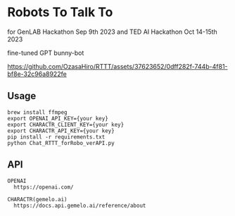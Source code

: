 # Robots To Talk To
for GenLAB Hackathon Sep 9th 2023
and TED AI Hackathon Oct 14-15th 2023

fine-tuned GPT bunny-bot

https://github.com/OzasaHiro/RTTT/assets/37623652/0dff282f-744b-4f81-bf8e-32c96a8922fe


## Usage
```
brew install ffmpeg
export OPENAI_API_KEY={your key}
export CHARACTR_CLIENT_KEY={your key}
export CHARACTR_API_KEY={your key}
pip install -r requirements.txt
python Chat_RTTT_forRobo_verAPI.py
```


## API
```
OPENAI  
  https://openai.com/
  
CHARACTR(gemelo.ai)        
  https://docs.api.gemelo.ai/reference/about
```
